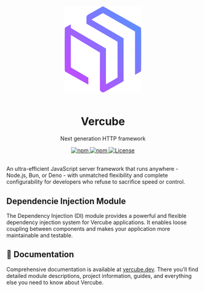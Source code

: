 <div align="center">
  <a href="https://vercube.dev/"><img src="https://github.com/OskarLebuda/vue-lazy-hydration/raw/main/.github/assets/logo.png?raw=true" alt="Vite logo" width="200"></a>
  <br>
  <br>

  # Vercube
  
  Next generation HTTP framework
  
  <a href="https://www.npmjs.com/package/@vercube/cli">
    <img src="https://img.shields.io/npm/v/%40vercube%2Fdi?style=for-the-badge&logo=npm&color=%23767eff" alt="npm"/>
  </a>
  <a href="https://www.npmjs.com/package/@vercube/cli">
    <img src="https://img.shields.io/npm/dm/%40vercube%2Fdi?style=for-the-badge&logo=npm&color=%23767eff" alt="npm"/>
  </a>
  <a href="https://github.com/vercube/vercube/blob/main/LICENSE" target="_blank">
    <img src="https://img.shields.io/npm/l/%40vercube%2Fdi?style=for-the-badge&color=%23767eff" alt="License"/>
  </a>
  <br/>
  <br/>
</div>

An ultra-efficient JavaScript server framework that runs anywhere - Node.js, Bun, or Deno - with unmatched flexibility and complete configurability for developers who refuse to sacrifice speed or control.

## <a name="module">Dependencie Injection Module</a>
The Dependency Injection (DI) module provides a powerful and flexible dependency injection system for Vercube applications. It enables loose coupling between components and makes your application more maintainable and testable.


## <a name="documentation">📖 Documentation</a>
Comprehensive documentation is available at [vercube.dev](https://vercube.dev). There you'll find detailed module descriptions, project information, guides, and everything else you need to know about Vercube.